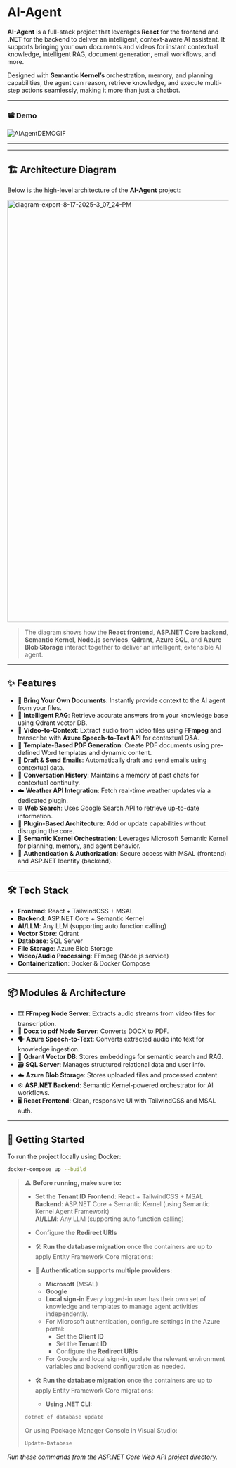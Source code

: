 # AI-Agent

**AI-Agent** is a full-stack project that leverages **React** for the frontend and **.NET** for the backend to deliver an intelligent, context-aware AI assistant. It supports bringing your own documents and videos for instant contextual knowledge, intelligent RAG, document generation, email workflows, and more.

Designed with **Semantic Kernel’s** orchestration, memory, and planning capabilities, the agent can reason, retrieve knowledge, and execute multi-step actions seamlessly, making it more than just a chatbot.

---

### 📽️ Demo  

![AIAgentDEMOGIF](https://github.com/user-attachments/assets/9dd90e2f-a6e8-4baf-b1d3-5b1d9fedbf7e)

---

---

## 🏗️ Architecture Diagram  

Below is the high-level architecture of the **AI-Agent** project:  

<img width="1490" height="960" alt="diagram-export-8-17-2025-3_07_24-PM" src="https://github.com/user-attachments/assets/a2feea2c-664b-434b-a34f-ffbf0d856daa" />


> The diagram shows how the **React frontend**, **ASP.NET Core backend**, **Semantic Kernel**, **Node.js services**, **Qdrant**, **Azure SQL**, and **Azure Blob Storage** interact together to deliver an intelligent, extensible AI agent.

---

## ✨ Features

- 📄 **Bring Your Own Documents**: Instantly provide context to the AI agent from your files.  
- 🧠 **Intelligent RAG**: Retrieve accurate answers from your knowledge base using Qdrant vector DB.  
- 🎥 **Video-to-Context**: Extract audio from video files using **FFmpeg** and transcribe with **Azure Speech-to-Text API** for contextual Q&A.  
- 🧾 **Template-Based PDF Generation**: Create PDF documents using pre-defined Word templates and dynamic content.  
- 📧 **Draft & Send Emails**: Automatically draft and send emails using contextual data.  
- 💬 **Conversation History**: Maintains a memory of past chats for contextual continuity.  
- ☁️ **Weather API Integration**: Fetch real-time weather updates via a dedicated plugin.  
- 🌐 **Web Search**: Uses Google Search API to retrieve up-to-date information.  
- 🔌 **Plugin-Based Architecture**: Add or update capabilities without disrupting the core.  
- 🤖 **Semantic Kernel Orchestration**: Leverages Microsoft Semantic Kernel for planning, memory, and agent behavior.  
- 🔐 **Authentication & Authorization**: Secure access with MSAL (frontend) and ASP.NET Identity (backend).  

---

## 🛠 Tech Stack

- **Frontend**: React + TailwindCSS + MSAL  
- **Backend**: ASP.NET Core + Semantic Kernel  
- **AI/LLM**: Any LLM (supporting auto function calling)  
- **Vector Store**: Qdrant  
- **Database**: SQL Server  
- **File Storage**: Azure Blob Storage  
- **Video/Audio Processing**: FFmpeg (Node.js service)
- **Containerization**: Docker & Docker Compose  

---

## 📦 Modules & Architecture

- 🎞️ **FFmpeg Node Server**: Extracts audio streams from video files for transcription.
- 📄 **Docx to pdf Node Server**: Converts DOCX to PDF.  
- 🗣️ **Azure Speech-to-Text**: Converts extracted audio into text for knowledge ingestion.  
- 🧠 **Qdrant Vector DB**: Stores embeddings for semantic search and RAG.  
- 🗃️ **SQL Server**: Manages structured relational data and user info.  
- ☁️ **Azure Blob Storage**: Stores uploaded files and processed content.  
- ⚙️ **ASP.NET Backend**: Semantic Kernel-powered orchestrator for AI workflows.  
- 🖥️ **React Frontend**: Clean, responsive UI with TailwindCSS and MSAL auth.  

---

## 🚀 Getting Started

To run the project locally using Docker:

```bash
docker-compose up --build
```

> ⚠️ **Before running, make sure to:**
>
>   - Set the **Tenant ID**
**Frontend**: React + TailwindCSS + MSAL  
**Backend**: ASP.NET Core + Semantic Kernel (using Semantic Kernel Agent Framework)  
**AI/LLM**: Any LLM (supporting auto function calling)  
>   - Configure the **Redirect URIs**
> - 🛠️ **Run the database migration** once the containers are up to apply Entity Framework Core migrations:
> - 🔐 **Authentication supports multiple providers:**
>   - **Microsoft** (MSAL)
>   - **Google**
>   - **Local sign-in**
>   Every logged-in user has their own set of knowledge and templates to manage agent activities independently.
>   - For Microsoft authentication, configure settings in the Azure portal:
>     - Set the **Client ID**
>     - Set the **Tenant ID**
>     - Configure the **Redirect URIs**
>   - For Google and local sign-in, update the relevant environment variables and backend configuration as needed.
> 
> - 🛠️ **Run the database migration** once the containers are up to apply Entity Framework Core migrations:
>   - **Using .NET CLI:**   
>```bash
>dotnet ef database update
>```
>Or using Package Manager Console in Visual Studio:
>```powershell
>Update-Database
>```
 _Run these commands from the ASP.NET Core Web API project directory._